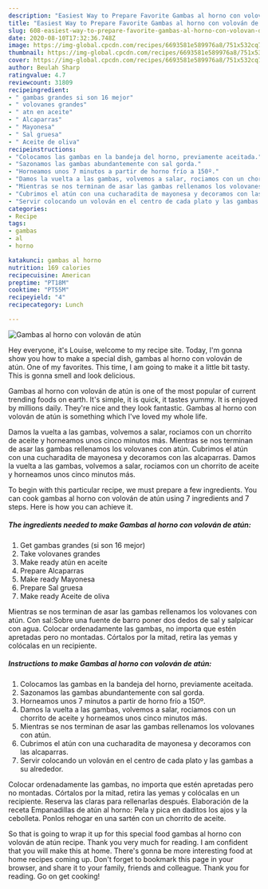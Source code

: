 ```yaml
---
description: "Easiest Way to Prepare Favorite Gambas al horno con volován de atún"
title: "Easiest Way to Prepare Favorite Gambas al horno con volován de atún"
slug: 608-easiest-way-to-prepare-favorite-gambas-al-horno-con-volovan-de-atun
date: 2020-08-10T17:32:36.748Z
image: https://img-global.cpcdn.com/recipes/6693581e589976a8/751x532cq70/gambas-al-horno-con-volovan-de-atun-foto-principal.jpg
thumbnail: https://img-global.cpcdn.com/recipes/6693581e589976a8/751x532cq70/gambas-al-horno-con-volovan-de-atun-foto-principal.jpg
cover: https://img-global.cpcdn.com/recipes/6693581e589976a8/751x532cq70/gambas-al-horno-con-volovan-de-atun-foto-principal.jpg
author: Beulah Sharp
ratingvalue: 4.7
reviewcount: 31809
recipeingredient:
- " gambas grandes si son 16 mejor"
- " volovanes grandes"
- " atn en aceite"
- " Alcaparras"
- " Mayonesa"
- " Sal gruesa"
- " Aceite de oliva"
recipeinstructions:
- "Colocamos las gambas en la bandeja del horno, previamente aceitada."
- "Sazonamos las gambas abundantemente con sal gorda."
- "Horneamos unos 7 minutos a partir de horno frío a 150º."
- "Damos la vuelta a las gambas, volvemos a salar, rociamos con un chorrito de aceite y horneamos unos cinco minutos más."
- "Mientras se nos terminan de asar las gambas rellenamos los volovanes con atún."
- "Cubrimos el atún con una cucharadita de mayonesa y decoramos con las alcaparras."
- "Servir colocando un volován en el centro de cada plato y las gambas a su alrededor."
categories:
- Recipe
tags:
- gambas
- al
- horno

katakunci: gambas al horno 
nutrition: 169 calories
recipecuisine: American
preptime: "PT18M"
cooktime: "PT55M"
recipeyield: "4"
recipecategory: Lunch

---
```



![Gambas al horno con volován de atún](https://img-global.cpcdn.com/recipes/6693581e589976a8/751x532cq70/gambas-al-horno-con-volovan-de-atun-foto-principal.jpg)

Hey everyone, it's Louise, welcome to my recipe site. Today, I'm gonna show you how to make a special dish, gambas al horno con volován de atún. One of my favorites. This time, I am going to make it a little bit tasty. This is gonna smell and look delicious.

Gambas al horno con volován de atún is one of the most popular of current trending foods on earth. It's simple, it is quick, it tastes yummy. It is enjoyed by millions daily. They're nice and they look fantastic. Gambas al horno con volován de atún is something which I've loved my whole life.

Damos la vuelta a las gambas, volvemos a salar, rociamos con un chorrito de aceite y horneamos unos cinco minutos más. Mientras se nos terminan de asar las gambas rellenamos los volovanes con atún. Cubrimos el atún con una cucharadita de mayonesa y decoramos con las alcaparras. Damos la vuelta a las gambas, volvemos a salar, rociamos con un chorrito de aceite y horneamos unos cinco minutos más.


To begin with this particular recipe, we must prepare a few ingredients. You can cook gambas al horno con volován de atún using 7 ingredients and 7 steps. Here is how you can achieve it.

<!--inarticleads1-->

##### The ingredients needed to make Gambas al horno con volován de atún:

1. Get  gambas grandes (si son 16 mejor)
1. Take  volovanes grandes
1. Make ready  atún en aceite
1. Prepare  Alcaparras
1. Make ready  Mayonesa
1. Prepare  Sal gruesa
1. Make ready  Aceite de oliva


Mientras se nos terminan de asar las gambas rellenamos los volovanes con atún. Con sal:Sobre una fuente de barro poner dos dedos de sal y salpicar con agua. Colocar ordenadamente las gambas, no importa que estén apretadas pero no montadas. Córtalos por la mitad, retira las yemas y colócalas en un recipiente. 

<!--inarticleads2-->

##### Instructions to make Gambas al horno con volován de atún:

1. Colocamos las gambas en la bandeja del horno, previamente aceitada.
1. Sazonamos las gambas abundantemente con sal gorda.
1. Horneamos unos 7 minutos a partir de horno frío a 150º.
1. Damos la vuelta a las gambas, volvemos a salar, rociamos con un chorrito de aceite y horneamos unos cinco minutos más.
1. Mientras se nos terminan de asar las gambas rellenamos los volovanes con atún.
1. Cubrimos el atún con una cucharadita de mayonesa y decoramos con las alcaparras.
1. Servir colocando un volován en el centro de cada plato y las gambas a su alrededor.


Colocar ordenadamente las gambas, no importa que estén apretadas pero no montadas. Córtalos por la mitad, retira las yemas y colócalas en un recipiente. Reserva las claras para rellenarlas después. Elaboración de la receta Empanadillas de atún al horno: Pela y pica en daditos los ajos y la cebolleta. Ponlos rehogar en una sartén con un chorrito de aceite. 

So that is going to wrap it up for this special food gambas al horno con volován de atún recipe. Thank you very much for reading. I am confident that you will make this at home. There's gonna be more interesting food at home recipes coming up. Don't forget to bookmark this page in your browser, and share it to your family, friends and colleague. Thank you for reading. Go on get cooking!
